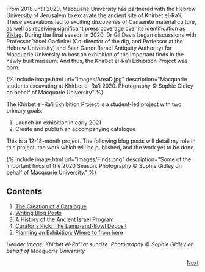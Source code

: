 From 2018 until 2020, Macquarie University has partnered with the Hebrew University of Jerusalem to excavate the ancient site of Khirbet el-Ra'i. These excavations led to exciting discoveries of Canaanite material culture, as well as receiving significant press coverage over its identification as [Ziklag](https://www.heritagedaily.com/2020/04/rare-figurines-uncovered-at-lost-biblical-city/127574). During the final season in 2020, Dr Gil Davis began discussions with Professor Yosef Garfinkel (Co-director of the dig, and Professor at the Hebrew University) and Saar Ganor (Israel Antiquity Authority) for Macquarie University to host an exhibition of the important finds in the newly built museum. And thus, the Khirbet el-Ra'i Exhibition Project was born. 

{% include image.html url="images/AreaD.jpg" description="Macquarie students excavating at Khirbet el-Ra'i 2020. Photography © Sophie Gidley on behalf of Macquarie University" %}

The Khirbet el-Ra'i Exhibition Project is a student-led project with two primary goals:

1. Launch an exhibition in early 2021 
2. Create and publish an accompanying catalogue 

This is a 12-18-month project. The following blog posts will detail my role in this project, the work which will be published, and the work yet to be done.

{% include image.html url="images/Finds.png" description="Some of the important finds of the 2020 Season. Photography © Sophie Gidley on behalf of Macquarie University." %}

## Contents
 
1. [The Creation of a Catalogue](TheCreationofaCatalogue.md)
2. [Writing Blog Posts](WritingBlogPosts.md)
3. [A History of the Ancient Israel Program](AHistory.md)
4. [Curator's Pick: The Lamp-and-Bowl Deposit](Curatorspick.md)
5. [Planning an Exhibition: Where to from here](PlanninganExhibition.md)

*Header Image: Khirbet el-Ra'i at sunrise. Photography © Sophie Gidley on behalf of Macquarie University*

<p style="display: flex; justify-content: flex-end;">
  <a class="button" href="TheCreationofaCatalogue.html">Next</a>
</p>
